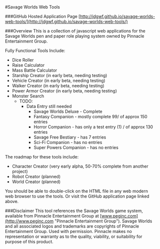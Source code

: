#Savage Worlds Web Tools

###GitHub Hosted Application Page
[http://jdgwf.github.io/savage-worlds-web-tools/](http://jdgwf.github.io/savage-worlds-web-tools/)

###Overview
This is a collection of javascript web applications for the Savage Worlds pen and paper role playing system owned by Pinnacle Entertainment Group.

Fully Functional Tools Include:

* Dice Roller
* Raise Calculator
* Mass Battle Calculator
* Starship Creator (in early beta, needing testing)
* Vehicle Creator (in early beta, needing testing)
* Walker Creator (in early beta, needing testing)
* Power Armor Creator (in early beta, needing testing)
* Monster Search
	* TODO:
		* Data Entry still needed
			* Savage Worlds Deluxe - Complete
			* Fantasy Companion - mostly complete 99/ of approx 150 entries
			* Horror Companion - has only a test entry (1) / of approx 130 entries
			* Savage Free Bestiary - has 7 entries
			* Sci-Fi Companion - has no entries
			* Super Powers Companion - has no entries

The roadmap for these tools include:

* Character Creator (very early alpha, 50-70% complete from another project)
* Robot Creator (planned)
* World Creator (planned)

You should be able to double-click on the HTML file in any web modern web browser to use the tools. Or visit the GitHub application page linked above.


###Disclaimer
This tool references the Savage Worlds game system, available from Pinnacle Entertainment Group at [www.peginc.com](http://www.peginc.com "Pinnacle Entertainment Group"). Savage Worlds and all associated logos and trademarks are copyrights of Pinnacle Entertainment Group. Used with permission. Pinnacle makes no representation or warranty as to the quality, viability, or suitability for purpose of this product.
